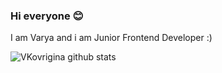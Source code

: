 ### Hi everyone :blush:

I am Varya and i am Junior Frontend Developer :)

![VKovrigina github stats](https://github-readme-stats.vercel.app/api?username=vkovrigina&show_icons=true&hide=stars,prs,issues,contribs&theme=tokyonight)
